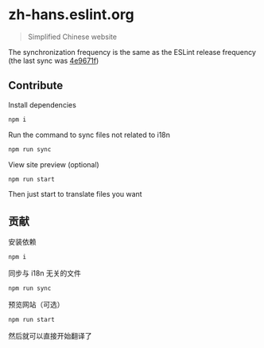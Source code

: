 # zh-hans.eslint.org

> Simplified Chinese website

The synchronization frequency is the same as the ESLint release frequency (the last sync was [4e9671f](https://github.com/eslint/eslint/commit/4e9671fcd5870a87420371176df20e29260cb3e2))

## Contribute

Install dependencies

```sh
npm i
```

Run the command to sync files not related to i18n

```sh
npm run sync
```

View site preview (optional)

```sh
npm run start
```

Then just start to translate files you want

## 贡献

安装依赖

```sh
npm i
```

同步与 i18n 无关的文件

```sh
npm run sync
```

预览网站（可选）

```sh
npm run start
```

然后就可以直接开始翻译了
